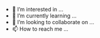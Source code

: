 - 👀 I’m interested in ...
- 🌱 I’m currently learning ...
- 💞️ I’m looking to collaborate on ...
- 📫 How to reach me ...

<!---
momoyes/momoyes is a ✨ special ✨ repository because its `README.md` (this file) appears on your GitHub profile.
You can click the Preview link to take a look at your changes.
--->
